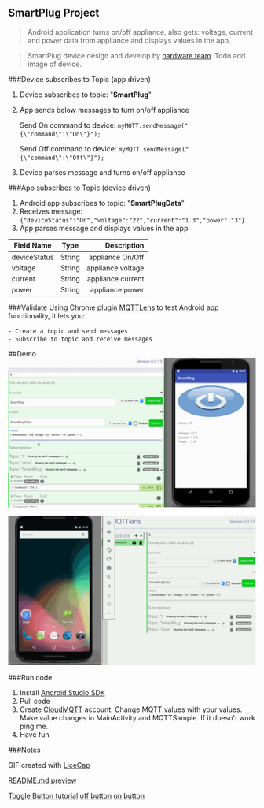 SmartPlug Project
-

>Android application turns on/off appliance, also gets: voltage, current and power data from appliance and displays values in the app.

>SmartPlug device design and develop by [hardware team](https://github.com/hsrascon/SmartPlug/blob/master/Firmware/WL1/ArduinoCode/SmartPlugWL1_V04.ino). Todo add image of device.


###Device subscribes to Topic (app driven)

1. Device subscribes to topic: "**SmartPlug**"
2. App sends below messages to turn on/off appliance

    Send On command to device:
`myMQTT.sendMessage("{\"command\":\"On\"}");`

    Send Off command to device:
`myMQTT.sendMessage("{\"command\":\"Off\"}");`

3. Device parses message and turns on/off appliance


###App subscribes to Topic (device driven)
1. Android app subscribes to topic: "**SmartPlugData**"
2. Receives message:
 `{"deviceStatus":"On","voltage":"22","current":"1.3","power":"3"}`
3. App parses message and displays values in the app

| Field Name        | Type          | Description         |
| -------------     |:-------------:| -----------:        |
| deviceStatus      | String        |  appliance On/Off   |
| voltage           | String        |  appliance voltage  |
| current           | String        |  appliance current  |
| power             | String        |  appliance power    |

###Validate
Using Chrome plugin [MQTTLens](https://chrome.google.com/webstore/detail/mqttlens/hemojaaeigabkbcookmlgmdigohjobjm?hl=en) to test Android app functionality,
it lets you:

    - Create a topic and send messages
    - Subscribe to topic and receive messages


##Demo 
<img src='SmartPlug2.gif' title='Video Walkthrough 2' width='' alt='Video Walkthrough 2' />

<img src='SmartPlug1.gif' title='Video Walkthrough 1' width='' alt='Video Walkthrough 1 ' />


###Run code

1. Install [Android Studio SDK](https://developer.android.com/studio/install.html)
2. Pull code
3. Create [CloudMQTT](https://api.cloudmqtt.com/sso/cloudmqtt/websocket) account. Change MQTT values with your values. Make value changes in MainActivity and MQTTSample. If it doesn't work ping me.
4. Have fun


###Notes



GIF created with [LiceCap](http://www.cockos.com/licecap/)

[README.md preview](http://tmpvar.com/markdown.html)

[Toggle Button tutorial](http://www.android-examples.com/create-custom-toggle-button-in-android/)
[off button](https://pixabay.com/en/switch-button-power-off-circle-29869/)
[on button](https://pixabay.com/en/button-toggle-on-off-switch-green-29286/)

